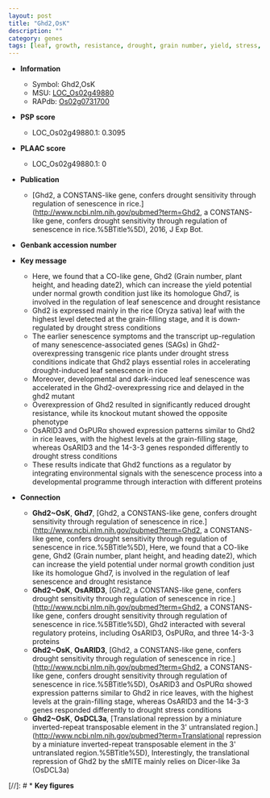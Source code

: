 ```yaml
---
layout: post
title: "Ghd2,OsK"
description: ""
category: genes
tags: [leaf, growth, resistance, drought, grain number, yield, stress, heading date, plant height, senescence, drought resistance, leaf senescence, drought stress, drought stress , grain-filling]
---
```


* **Information**  
    + Symbol: Ghd2,OsK  
    + MSU: [LOC_Os02g49880](http://rice.plantbiology.msu.edu/cgi-bin/ORF_infopage.cgi?orf=LOC_Os02g49880)  
    + RAPdb: [Os02g0731700](http://rapdb.dna.affrc.go.jp/viewer/gbrowse_details/irgsp1?name=Os02g0731700)  

* **PSP score**  
    + LOC_Os02g49880.1: 0.3095 

* **PLAAC score**  
    + LOC_Os02g49880.1: 0 

* **Publication**  
    + [Ghd2, a CONSTANS-like gene, confers drought sensitivity through regulation of senescence in rice.](http://www.ncbi.nlm.nih.gov/pubmed?term=Ghd2, a CONSTANS-like gene, confers drought sensitivity through regulation of senescence in rice.%5BTitle%5D), 2016, J Exp Bot.

* **Genbank accession number**  

* **Key message**  
    + Here, we found that a CO-like gene, Ghd2 (Grain number, plant height, and heading date2), which can increase the yield potential under normal growth condition just like its homologue Ghd7, is involved in the regulation of leaf senescence and drought resistance
    + Ghd2 is expressed mainly in the rice (Oryza sativa) leaf with the highest level detected at the grain-filling stage, and it is down-regulated by drought stress conditions
    + The earlier senescence symptoms and the transcript up-regulation of many senescence-associated genes (SAGs) in Ghd2-overexpressing transgenic rice plants under drought stress conditions indicate that Ghd2 plays essential roles in accelerating drought-induced leaf senescence in rice
    + Moreover, developmental and dark-induced leaf senescence was accelerated in the Ghd2-overexpressing rice and delayed in the ghd2 mutant
    + Overexpression of Ghd2 resulted in significantly reduced drought resistance, while its knockout mutant showed the opposite phenotype
    + OsARID3 and OsPURα showed expression patterns similar to Ghd2 in rice leaves, with the highest levels at the grain-filling stage, whereas OsARID3 and the 14-3-3 genes responded differently to drought stress conditions
    + These results indicate that Ghd2 functions as a regulator by integrating environmental signals with the senescence process into a developmental programme through interaction with different proteins

* **Connection**  
    + __Ghd2~OsK__, __Ghd7__, [Ghd2, a CONSTANS-like gene, confers drought sensitivity through regulation of senescence in rice.](http://www.ncbi.nlm.nih.gov/pubmed?term=Ghd2, a CONSTANS-like gene, confers drought sensitivity through regulation of senescence in rice.%5BTitle%5D), Here, we found that a CO-like gene, Ghd2 (Grain number, plant height, and heading date2), which can increase the yield potential under normal growth condition just like its homologue Ghd7, is involved in the regulation of leaf senescence and drought resistance
    + __Ghd2~OsK__, __OsARID3__, [Ghd2, a CONSTANS-like gene, confers drought sensitivity through regulation of senescence in rice.](http://www.ncbi.nlm.nih.gov/pubmed?term=Ghd2, a CONSTANS-like gene, confers drought sensitivity through regulation of senescence in rice.%5BTitle%5D), Ghd2 interacted with several regulatory proteins, including OsARID3, OsPURα, and three 14-3-3 proteins
    + __Ghd2~OsK__, __OsARID3__, [Ghd2, a CONSTANS-like gene, confers drought sensitivity through regulation of senescence in rice.](http://www.ncbi.nlm.nih.gov/pubmed?term=Ghd2, a CONSTANS-like gene, confers drought sensitivity through regulation of senescence in rice.%5BTitle%5D), OsARID3 and OsPURα showed expression patterns similar to Ghd2 in rice leaves, with the highest levels at the grain-filling stage, whereas OsARID3 and the 14-3-3 genes responded differently to drought stress conditions
    + __Ghd2~OsK__, __OsDCL3a__, [Translational repression by a miniature inverted-repeat transposable element in the 3' untranslated region.](http://www.ncbi.nlm.nih.gov/pubmed?term=Translational repression by a miniature inverted-repeat transposable element in the 3' untranslated region.%5BTitle%5D),  Interestingly, the translational repression of Ghd2 by the sMITE mainly relies on Dicer-like 3a (OsDCL3a)

[//]: # * **Key figures**  


